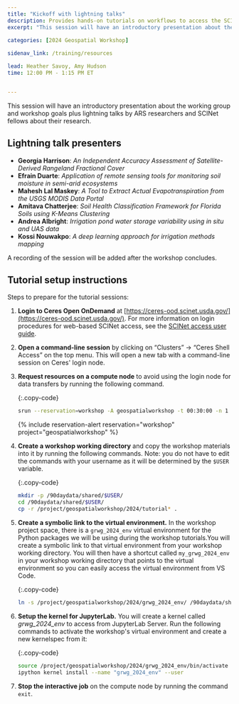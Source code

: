 ```yaml
---
title: "Kickoff with lightning talks"
description: Provides hands-on tutorials on workflows to access the SCINet HPC systems and conduct geospatial research at scale and fosters geospatial research efforts.
excerpt: "This session will have an introductory presentation about the working group and workshop goals plus lightning talks by ARS researchers and SCINet fellows about their research."
 
categories: [2024 Geospatial Workshop] 

sidenav_link: /training/resources

lead: Heather Savoy, Amy Hudson
time: 12:00 PM - 1:15 PM ET


---
```


This session will have an introductory presentation about the working group and workshop goals plus lightning talks by ARS researchers and SCINet fellows about their research. 

## Lightning talk presenters

* **Georgia Harrison**: *An Independent Accuracy Assessment of Satellite-Derived Rangeland Fractional Cover*
* **Efrain Duarte**: *Application of remote sensing tools for monitoring soil moisture in semi-arid ecosystems*
* **Mahesh Lal Maskey**: *A Tool to Extract Actual Evapotranspiration from the USGS MODIS Data Portal*
* **Amitava Chatterjee**: *Soil Health Classification Framework for Florida Soils using K-Means Clustering*
* **Andrea Albright**: *Irrigation pond water storage variability using in situ and UAS data*
* **Kossi Nouwakpo**: *A deep learning approach for irrigation methods mapping*

A recording of the session will be added after the workshop concludes. 


## Tutorial setup instructions

Steps to prepare for the tutorial sessions:

1. **Login to Ceres Open OnDemand** at [https://ceres-ood.scinet.usda.gov/](https://ceres-ood.scinet.usda.gov/). For more information on login procedures for web-based SCINet access, see the [SCINet access user guide]({{site.baseurl}}/guides/access/web-based-login).

1. **Open a command-line session** by clicking on “Clusters” -> “Ceres Shell Access” on the top menu. This will open a new tab with a command-line session on Ceres' login node.

1. **Request resources on a compute node** to avoid using the login node for data transfers by running the following command. 

    {:.copy-code}
    ```bash
    srun --reservation=workshop -A geospatialworkshop -t 00:30:00 -n 1 --mem 8G --pty bash
    ```
    {% include reservation-alert reservation="workshop" project="geospatialworkshop" %}

1. **Create a workshop working directory** and copy the workshop materials into it by running the following commands. Note: you do not have to edit the commands with your username as it will be determined by the `$USER` variable.

    {:.copy-code}
    ```bash
    mkdir -p /90daydata/shared/$USER/
    cd /90daydata/shared/$USER/
    cp -r /project/geospatialworkshop/2024/tutorial* .
    ```

1. **Create a symbolic link to the virtual environment.** In the workshop project space, there is a `grwg_2024_env` virtual environment for the Python packages we will be using during the workshop tutorials.You will create a symbolic link to that virtual environment from your workshop working directory. You will then have a shortcut called `my_grwg_2024_env` in your workshop working directory that points to the virtual environment so you can easily access the virtual environment from VS Code. 

    {:.copy-code}
    ```bash
    ln -s /project/geospatialworkshop/2024/grwg_2024_env/ /90daydata/shared/$USER/my_grwg_2024_env
    ```

1. **Setup the kernel for JupyterLab.** You will create a kernel called *grwg_2024_env* to access from JupyterLab Server. Run the following commands to activate the workshop's virtual environment and create a new kernelspec from it:

    {:.copy-code}
    ```bash
    source /project/geospatialworkshop/2024/grwg_2024_env/bin/activate
    ipython kernel install --name "grwg_2024_env" --user
    ```

1. **Stop the interactive job** on the compute node by running the command `exit`.  
